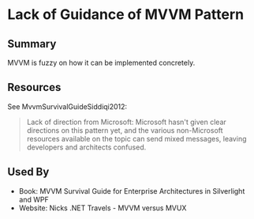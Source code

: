 # Lack of Guidance of MVVM Pattern

## Summary
MVVM is fuzzy on how it can be implemented concretely.

## Resources
See MvvmSurvivalGuideSiddiqi2012:
> Lack of direction from Microsoft: Microsoft hasn't given clear directions on this pattern yet, and the various non-Microsoft resources available on the topic can send mixed messages, leaving developers and architects confused.


## Used By
* Book: MVVM Survival Guide for Enterprise Architectures in Silverlight and WPF
* Website: Nicks .NET Travels - MVVM versus MVUX


